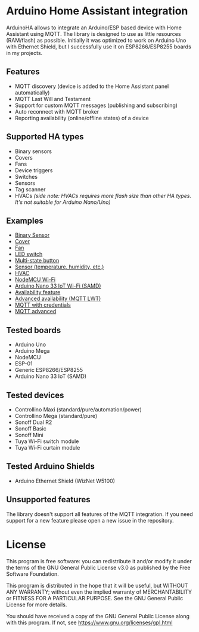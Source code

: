 # Arduino Home Assistant integration

ArduinoHA allows to integrate an Arduino/ESP based device with Home Assistant using MQTT.
The library is designed to use as little resources (RAM/flash) as possible.
Initially it was optimized to work on Arduino Uno with Ethernet Shield,
but I successfully use it on ESP8266/ESP8255 boards in my projects.

## Features

* MQTT discovery (device is added to the Home Assistant panel automatically)
* MQTT Last Will and Testament
* Support for custom MQTT messages (publishing and subscribing)
* Auto reconnect with MQTT broker
* Reporting availability (online/offline states) of a device

## Supported HA types

* Binary sensors
* Covers
* Fans
* Device triggers
* Switches
* Sensors
* Tag scanner
* HVACs *(side note: HVACs requires more flash size than other HA types. It's not suitable for Arduino Nano/Uno)*

## Examples

* [Binary Sensor](examples/binary-sensor/binary-sensor.ino)
* [Cover](examples/cover/cover.ino)
* [Fan](examples/fan/fan.ino)
* [LED switch](examples/led-switch/led-switch.ino)
* [Multi-state button](examples/multi-state-button/multi-state-button.ino)
* [Sensor (temperature, humidity, etc.)](examples/sensor/sensor.ino)
* [HVAC](examples/hvac/hvac.ino)
* [NodeMCU Wi-Fi](examples/nodemcu/nodemcu.ino)
* [Arduino Nano 33 IoT Wi-Fi (SAMD)](examples/nano33iot/nano33iot.ino)
* [Availability feature](examples/availability)
* [Advanced availability (MQTT LWT)](examples/advanced-availability/advanced-availability.ino)
* [MQTT with credentials](examples/mqtt-with-credentials/mqtt-with-credentials.ino)
* [MQTT advanced](examples/mqtt-advanced/mqtt-advanced.ino)

## Tested boards

* Arduino Uno
* Arduino Mega
* NodeMCU
* ESP-01
* Generic ESP8266/ESP8255
* Arduino Nano 33 IoT (SAMD)

## Tested devices

* Controllino Maxi (standard/pure/automation/power)
* Controllino Mega (standard/pure)
* Sonoff Dual R2
* Sonoff Basic
* Sonoff Mini
* Tuya Wi-Fi switch module
* Tuya Wi-Fi curtain module

## Tested Arduino Shields

* Arduino Ethernet Shield (WizNet W5100)

## Unsupported features

The library doesn't support all features of the MQTT integration.
If you need support for a new feature please open a new issue in the repository.

# License

This program is free software: you can redistribute it and/or modify it under the terms of the GNU General Public License v3.0 as published by the Free Software Foundation.

This program is distributed in the hope that it will be useful, but WITHOUT ANY WARRANTY; without even the implied warranty of MERCHANTABILITY or FITNESS FOR A PARTICULAR PURPOSE. See the GNU General Public License for more details.

You should have received a copy of the GNU General Public License along with this program. If not, see https://www.gnu.org/licenses/gpl.html
